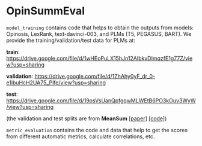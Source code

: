 # OpinSummEval
``model_training`` contains code that helps to obtain the outputs from models: Opinosis, LexRank, text-davinci-003, and PLMs (T5, PEGASUS, BART). We provide the training/validation/test data for PLMs at:

**train**: https://drive.google.com/file/d/1wHEoPuLX15hJn12AIbkvDImqzfE1g77Z/view?usp=sharing

**validation**: https://drive.google.com/file/d/1ZhAhy0yF_dr_0-e1ibuHcH2UA75_Plfe/view?usp=sharing

**test**: https://drive.google.com/file/d/19osVsUanQpfgqwMLWEtB6PO3kOuv3WyW/view?usp=sharing

(the validation and test splits are from **MeanSum** [[paper]](https://proceedings.mlr.press/v97/chu19b/chu19b.pdf) [[code]](https://github.com/sosuperic/MeanSum))

``metric_evaluation`` contains the code and data that help to get the scores from different automatic metrics, calculate correlations, etc.
